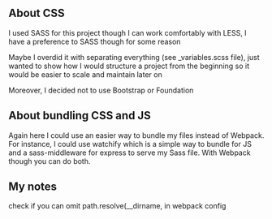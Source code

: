 ## About CSS

I used SASS for this project though I can work comfortably with LESS, I have a preference to SASS though for some reason

Maybe I overdid it with separating everything (see _variables.scss file), just wanted to show how I would structure a project from the beginning so it would be easier to scale and maintain later on

Moreover, I decided not to use Bootstrap or Foundation

## About bundling CSS and JS  

Again here I could use an easier way to bundle my files instead of Webpack. For instance, I could use watchify which is a simple way to bundle for JS and a sass-middleware for express to serve my Sass file. With Webpack though you can do both.


My notes
----------
check if you can omit path.resolve(__dirname, in webpack config